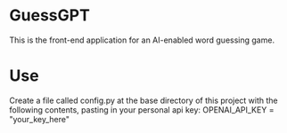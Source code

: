 # GuessGPT
This is the front-end application for an AI-enabled word guessing game.

# Use
Create a file called config.py at the base directory of this project with the following contents, pasting in your personal api key:
OPENAI_API_KEY = "your_key_here"